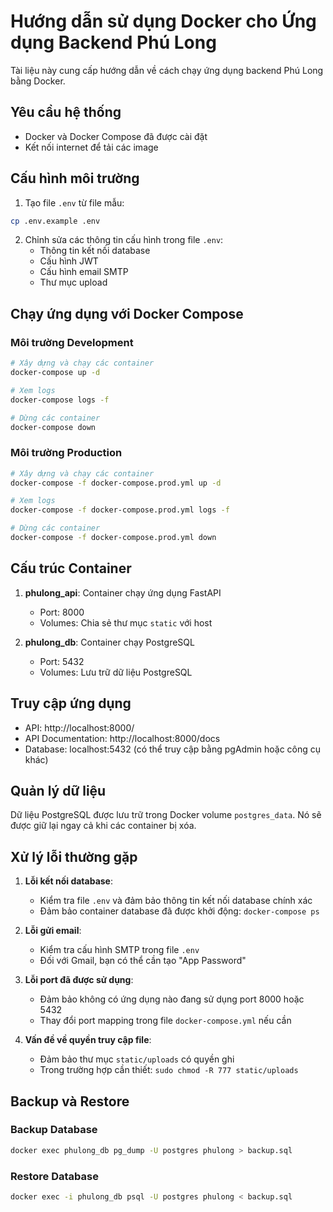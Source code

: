 # Hướng dẫn sử dụng Docker cho Ứng dụng Backend Phú Long

Tài liệu này cung cấp hướng dẫn về cách chạy ứng dụng backend Phú Long bằng Docker.

## Yêu cầu hệ thống

- Docker và Docker Compose đã được cài đặt
- Kết nối internet để tải các image

## Cấu hình môi trường

1. Tạo file `.env` từ file mẫu:

```bash
cp .env.example .env
```

2. Chỉnh sửa các thông tin cấu hình trong file `.env`:
   - Thông tin kết nối database
   - Cấu hình JWT
   - Cấu hình email SMTP
   - Thư mục upload

## Chạy ứng dụng với Docker Compose

### Môi trường Development

```bash
# Xây dựng và chạy các container
docker-compose up -d

# Xem logs
docker-compose logs -f

# Dừng các container
docker-compose down
```

### Môi trường Production

```bash
# Xây dựng và chạy các container
docker-compose -f docker-compose.prod.yml up -d

# Xem logs
docker-compose -f docker-compose.prod.yml logs -f

# Dừng các container
docker-compose -f docker-compose.prod.yml down
```

## Cấu trúc Container

1. **phulong_api**: Container chạy ứng dụng FastAPI
   - Port: 8000
   - Volumes: Chia sẻ thư mục `static` với host

2. **phulong_db**: Container chạy PostgreSQL
   - Port: 5432
   - Volumes: Lưu trữ dữ liệu PostgreSQL

## Truy cập ứng dụng

- API: http://localhost:8000/
- API Documentation: http://localhost:8000/docs
- Database: localhost:5432 (có thể truy cập bằng pgAdmin hoặc công cụ khác)

## Quản lý dữ liệu

Dữ liệu PostgreSQL được lưu trữ trong Docker volume `postgres_data`. Nó sẽ được giữ lại ngay cả khi các container bị xóa.

## Xử lý lỗi thường gặp

1. **Lỗi kết nối database**:
   - Kiểm tra file `.env` và đảm bảo thông tin kết nối database chính xác
   - Đảm bảo container database đã được khởi động: `docker-compose ps`

2. **Lỗi gửi email**:
   - Kiểm tra cấu hình SMTP trong file `.env`
   - Đối với Gmail, bạn có thể cần tạo "App Password"

3. **Lỗi port đã được sử dụng**:
   - Đảm bảo không có ứng dụng nào đang sử dụng port 8000 hoặc 5432
   - Thay đổi port mapping trong file `docker-compose.yml` nếu cần

4. **Vấn đề về quyền truy cập file**:
   - Đảm bảo thư mục `static/uploads` có quyền ghi
   - Trong trường hợp cần thiết: `sudo chmod -R 777 static/uploads`

## Backup và Restore

### Backup Database

```bash
docker exec phulong_db pg_dump -U postgres phulong > backup.sql
```

### Restore Database

```bash
docker exec -i phulong_db psql -U postgres phulong < backup.sql
``` 